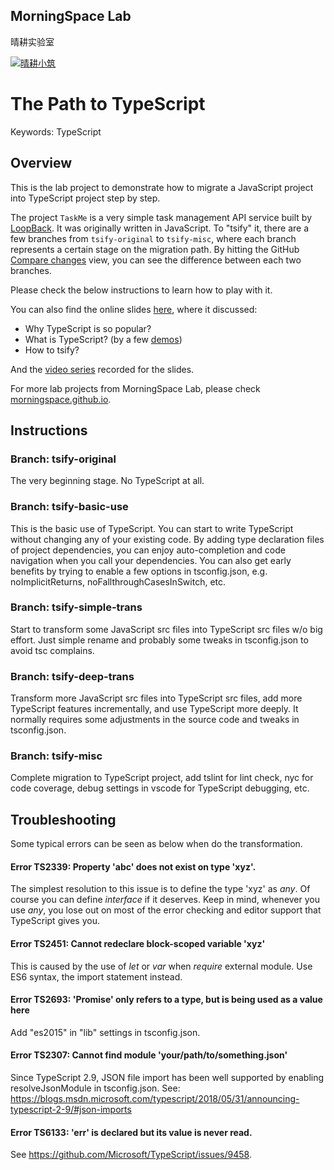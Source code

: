 ## MorningSpace Lab 

晴耕实验室

[![晴耕小筑](https://morningspace.github.io/assets/images/banner.jpg)](https://morningspace.github.io)

# The Path to TypeScript

Keywords: TypeScript

## Overview

This is the lab project to demonstrate how to migrate a JavaScript project into TypeScript project step by step.

The project `TaskMe` is a very simple task management API service built by [LoopBack](http://loopback.io/). It was originally written in JavaScript. To "tsify" it, there are a few branches from `tsify-original` to `tsify-misc`, where each branch represents a certain stage on the migration path. By hitting the GitHub [Compare changes](https://github.com/morningspace/lab-typescript/compare) view, you can see the difference between each two branches.

Please check the below instructions to learn how to play with it.

You can also find the online slides [here](https://morningspace.github.io/understanding-typescript), where it discussed:
* Why TypeScript is so popular?
* What is TypeScript? (by a few [demos](https://github.com/morningspace/lab-typescript/tree/master/code/demos))
* How to tsify?

And the [video series](http://v.youku.com/v_show/id_XMzg0ODc2NTEwNA==.html) recorded for the slides.

For more lab projects from MorningSpace Lab, please check [morningspace.github.io](https://morningspace.github.io).

## Instructions

### Branch: tsify-original

The very beginning stage. No TypeScript at all.

### Branch: tsify-basic-use

This is the basic use of TypeScript. You can start to write TypeScript without changing any of your existing code. By adding type declaration files of project dependencies, you can enjoy auto-completion and code navigation when you call your dependencies. You can also get early benefits by trying to enable a few options in tsconfig.json, e.g. noImplicitReturns, noFallthroughCasesInSwitch, etc.

### Branch: tsify-simple-trans

Start to transform some JavaScript src files into TypeScript src files w/o big effort. Just simple rename and probably some tweaks in tsconfig.json to avoid tsc complains.

### Branch: tsify-deep-trans

Transform more JavaScript src files into TypeScript src files, add more TypeScript features incrementally, and use TypeScript more deeply. It normally requires some adjustments in the source code and tweaks in tsconfig.json.

### Branch: tsify-misc

Complete migration to TypeScript project, add tslint for lint check, nyc for code coverage, debug settings in vscode for TypeScript debugging, etc.

## Troubleshooting

Some typical errors can be seen as below when do the transformation.

#### Error TS2339: Property 'abc' does not exist on type 'xyz'.

The simplest resolution to this issue is to define the type 'xyz' as _any_. Of course you can define _interface_ if it deserves. Keep in mind, whenever you use _any_, you lose out on most of the error checking and editor support that TypeScript gives you.

#### Error TS2451: Cannot redeclare block-scoped variable 'xyz'

This is caused by the use of _let_ or _var_ when _require_ external module. Use ES6 syntax, the import statement instead.

#### Error TS2693: 'Promise' only refers to a type, but is being used as a value here

Add "es2015" in "lib" settings in tsconfig.json.

#### Error TS2307: Cannot find module 'your/path/to/something.json'

Since TypeScript 2.9, JSON file import has been well supported by enabling resolveJsonModule in tsconfig.json. See: https://blogs.msdn.microsoft.com/typescript/2018/05/31/announcing-typescript-2-9/#json-imports

#### Error TS6133: 'err' is declared but its value is never read.

See https://github.com/Microsoft/TypeScript/issues/9458.
